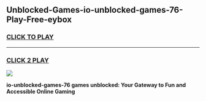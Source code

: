 
## Unblocked-Games-io-unblocked-games-76-Play-Free-eybox
<h3>
<a href="https://premium76.site?title=io-unblocked-games-76&ref=23A">CLICK TO PLAY</a></h3>
<hr>

<h3>
<a href="https://premium76.site?title=io-unblocked-games-76&ref=23A">CLICK 2 PLAY</a>
  
</h3>

<a href="https://premium76.site?title=io-unblocked-games-76&ref=23A"><img src="https://clearcache.store/games.png"></a>


**io-unblocked-games-76 games unblocked: Your Gateway to Fun and Accessible Online Gaming**
